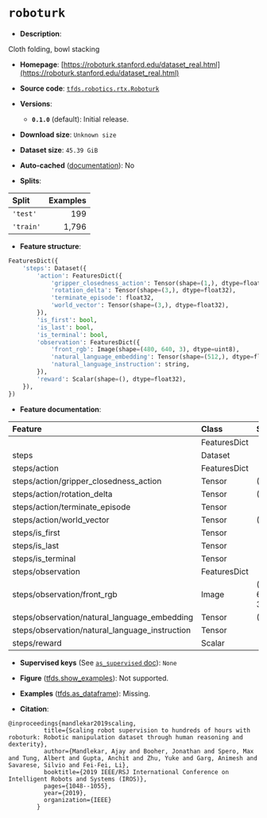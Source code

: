 <div itemscope itemtype="http://schema.org/Dataset">
  <div itemscope itemprop="includedInDataCatalog" itemtype="http://schema.org/DataCatalog">
    <meta itemprop="name" content="TensorFlow Datasets" />
  </div>
  <meta itemprop="name" content="roboturk" />
  <meta itemprop="description" content="Cloth folding, bowl stacking&#10;&#10;To use this dataset:&#10;&#10;```python&#10;import tensorflow_datasets as tfds&#10;&#10;ds = tfds.load(&#x27;roboturk&#x27;, split=&#x27;train&#x27;)&#10;for ex in ds.take(4):&#10;  print(ex)&#10;```&#10;&#10;See [the guide](https://www.tensorflow.org/datasets/overview) for more&#10;informations on [tensorflow_datasets](https://www.tensorflow.org/datasets).&#10;&#10;" />
  <meta itemprop="url" content="https://www.tensorflow.org/datasets/catalog/roboturk" />
  <meta itemprop="sameAs" content="https://roboturk.stanford.edu/dataset_real.html" />
  <meta itemprop="citation" content="@inproceedings{mandlekar2019scaling,&#10;          title={Scaling robot supervision to hundreds of hours with roboturk: Robotic manipulation dataset through human reasoning and dexterity},&#10;          author={Mandlekar, Ajay and Booher, Jonathan and Spero, Max and Tung, Albert and Gupta, Anchit and Zhu, Yuke and Garg, Animesh and Savarese, Silvio and Fei-Fei, Li},&#10;          booktitle={2019 IEEE/RSJ International Conference on Intelligent Robots and Systems (IROS)},&#10;          pages={1048--1055},&#10;          year={2019},&#10;          organization={IEEE}&#10;        }" />
</div>

# `roboturk`


*   **Description**:

Cloth folding, bowl stacking

*   **Homepage**:
    [https://roboturk.stanford.edu/dataset_real.html](https://roboturk.stanford.edu/dataset_real.html)

*   **Source code**:
    [`tfds.robotics.rtx.Roboturk`](https://github.com/tensorflow/datasets/tree/master/tensorflow_datasets/robotics/rtx/rtx.py)

*   **Versions**:

    *   **`0.1.0`** (default): Initial release.

*   **Download size**: `Unknown size`

*   **Dataset size**: `45.39 GiB`

*   **Auto-cached**
    ([documentation](https://www.tensorflow.org/datasets/performances#auto-caching)):
    No

*   **Splits**:

Split     | Examples
:-------- | -------:
`'test'`  | 199
`'train'` | 1,796

*   **Feature structure**:

```python
FeaturesDict({
    'steps': Dataset({
        'action': FeaturesDict({
            'gripper_closedness_action': Tensor(shape=(1,), dtype=float32),
            'rotation_delta': Tensor(shape=(3,), dtype=float32),
            'terminate_episode': float32,
            'world_vector': Tensor(shape=(3,), dtype=float32),
        }),
        'is_first': bool,
        'is_last': bool,
        'is_terminal': bool,
        'observation': FeaturesDict({
            'front_rgb': Image(shape=(480, 640, 3), dtype=uint8),
            'natural_language_embedding': Tensor(shape=(512,), dtype=float32),
            'natural_language_instruction': string,
        }),
        'reward': Scalar(shape=(), dtype=float32),
    }),
})
```

*   **Feature documentation**:

Feature                                        | Class        | Shape         | Dtype   | Description
:--------------------------------------------- | :----------- | :------------ | :------ | :----------
                                               | FeaturesDict |               |         |
steps                                          | Dataset      |               |         |
steps/action                                   | FeaturesDict |               |         |
steps/action/gripper_closedness_action         | Tensor       | (1,)          | float32 |
steps/action/rotation_delta                    | Tensor       | (3,)          | float32 |
steps/action/terminate_episode                 | Tensor       |               | float32 |
steps/action/world_vector                      | Tensor       | (3,)          | float32 |
steps/is_first                                 | Tensor       |               | bool    |
steps/is_last                                  | Tensor       |               | bool    |
steps/is_terminal                              | Tensor       |               | bool    |
steps/observation                              | FeaturesDict |               |         |
steps/observation/front_rgb                    | Image        | (480, 640, 3) | uint8   |
steps/observation/natural_language_embedding   | Tensor       | (512,)        | float32 |
steps/observation/natural_language_instruction | Tensor       |               | string  |
steps/reward                                   | Scalar       |               | float32 |

*   **Supervised keys** (See
    [`as_supervised` doc](https://www.tensorflow.org/datasets/api_docs/python/tfds/load#args)):
    `None`

*   **Figure**
    ([tfds.show_examples](https://www.tensorflow.org/datasets/api_docs/python/tfds/visualization/show_examples)):
    Not supported.

*   **Examples**
    ([tfds.as_dataframe](https://www.tensorflow.org/datasets/api_docs/python/tfds/as_dataframe)):
    Missing.

*   **Citation**:

```
@inproceedings{mandlekar2019scaling,
          title={Scaling robot supervision to hundreds of hours with roboturk: Robotic manipulation dataset through human reasoning and dexterity},
          author={Mandlekar, Ajay and Booher, Jonathan and Spero, Max and Tung, Albert and Gupta, Anchit and Zhu, Yuke and Garg, Animesh and Savarese, Silvio and Fei-Fei, Li},
          booktitle={2019 IEEE/RSJ International Conference on Intelligent Robots and Systems (IROS)},
          pages={1048--1055},
          year={2019},
          organization={IEEE}
        }
```

